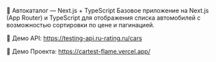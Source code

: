 🚗 Автокаталог — Next.js + TypeScript
Базовое приложение на Next.js (App Router) и TypeScript для отображения списка автомобилей с возможностью сортировки по цене и пагинацией.

🔗 Демо API:
https://testing-api.ru-rating.ru/cars

🔗 Демо Проекта:
https://cartest-flame.vercel.app/